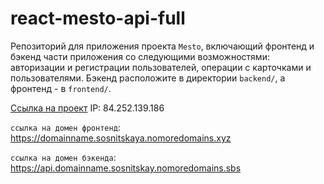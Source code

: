 # react-mesto-api-full
Репозиторий для приложения проекта `Mesto`, включающий фронтенд и бэкенд части приложения со следующими возможностями: авторизации и регистрации пользователей, операции с карточками и пользователями. Бэкенд расположите в директории `backend/`, а фронтенд - в `frontend/`. 
  
[Ссылка на проект](https://domainname.sosnitskaya.nomoredomains.xyz/signin) IP: 84.252.139.186

`ссылка на домен фронтенд`: https://domainname.sosnitskaya.nomoredomains.xyz

`ссылка на домен бэкенда`: https://api.domainname.sosnitskay.nomoredomains.sbs
